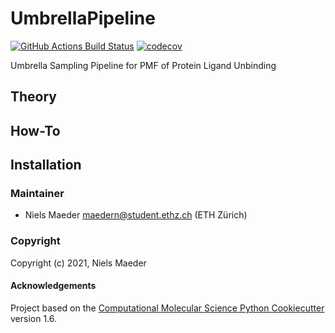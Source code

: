 UmbrellaPipeline
==============================
[//]: # (Badges)
[![GitHub Actions Build Status](https://github.com/nmaeder/UmbrellaPipeline/workflows/CI/badge.svg)](https://github.com/nmaeder/UmbrellaPipeline/actions?query=workflow%3ACI)
[![codecov](https://codecov.io/gh/nmaeder/UmbrellaPipeline/branch/master/graph/badge.svg)](https://codecov.io/gh/nmaeder/UmbrellaPipeline/branch/master)


Umbrella Sampling Pipeline for PMF of Protein Ligand Unbinding

## Theory


## How-To





## Installation



### Maintainer

- Niels Maeder <maedern@student.ethz.ch> (ETH Zürich)

### Copyright

Copyright (c) 2021, Niels Maeder


#### Acknowledgements
 
Project based on the 
[Computational Molecular Science Python Cookiecutter](https://github.com/molssi/cookiecutter-cms) version 1.6.
